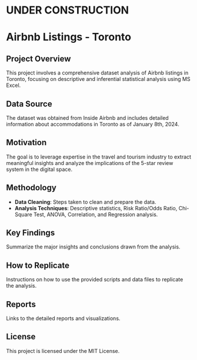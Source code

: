 # UNDER CONSTRUCTION

# Airbnb Listings - Toronto

## Project Overview
This project involves a comprehensive dataset analysis of Airbnb listings in Toronto, focusing on descriptive and inferential statistical analysis using MS Excel.

## Data Source
The dataset was obtained from Inside Airbnb and includes detailed information about accommodations in Toronto as of January 8th, 2024.

## Motivation
The goal is to leverage expertise in the travel and tourism industry to extract meaningful insights and analyze the implications of the 5-star review system in the digital space.

## Methodology
- **Data Cleaning**: Steps taken to clean and prepare the data.
- **Analysis Techniques**: Descriptive statistics, Risk Ratio/Odds Ratio, Chi-Square Test, ANOVA, Correlation, and Regression analysis.

## Key Findings
Summarize the major insights and conclusions drawn from the analysis.

## How to Replicate
Instructions on how to use the provided scripts and data files to replicate the analysis.

## Reports
Links to the detailed reports and visualizations.

## License
This project is licensed under the MIT License.